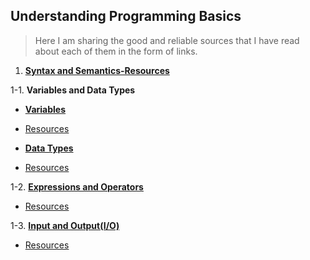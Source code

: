 ## Understanding Programming Basics

> Here I am sharing the good and reliable sources that I have read about each of them in the form of links.

1. [**Syntax and Semantics-Resources**](https://github.com/m-mdy-m/TechShelf/tree/main/Programming/Syntax)

1-1. **Variables and Data Types**

- [**Variables**](./variables/)
- [Resources](https://github.com/m-mdy-m/TechShelf/tree/main/Programming/Variables)

- [**Data Types**](./data-types/)
- [Resources](https://github.com/m-mdy-m/TechShelf/tree/main/Programming/Data-Type)

1-2. **[Expressions and Operators](./Expressions-Operators/)**

- [Resources](https://github.com/m-mdy-m/TechShelf/tree/main/Programming/Expressions-Operators)

1-3. **[Input and Output(I/O)](./I-O/)**
- [Resources](https://github.com/m-mdy-m/TechShelf/tree/main/CS(computer%20science)/I-O)